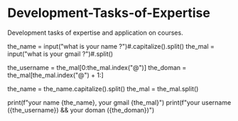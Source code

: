 # Development-Tasks-of-Expertise
Development tasks of expertise and application on courses.

the_name = input("what is your name ?")#.capitalize().split()
the_mal = input("what is your gmail ?")#.split()

the_username = the_mal[0:the_mal.index("@")]
the_doman  = the_mal[the_mal.index("@") + 1:]

the_name = the_name.capitalize().split()
the_mal = the_mal.split()

print(f"your name {the_name}, your gmail {the_mal}")
print(f"your username ({the_username}) && your doman ({the_doman})")

